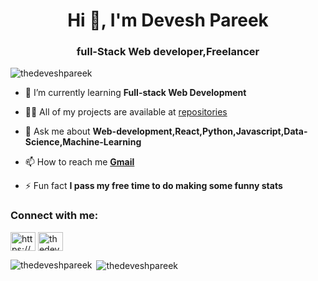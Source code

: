 <h1 align="center">Hi 👋, I'm Devesh Pareek</h1>
<h3 align="center">full-Stack Web developer,Freelancer</h3>

<p align="left"> <img src="https://komarev.com/ghpvc/?username=thedeveshpareek&label=Profile%20views&color=0e75b6&style=flat" alt="thedeveshpareek" /> </p>

- 🌱 I’m currently learning **Full-stack Web Development**

- 👨‍💻 All of my projects are available at [repositories](https://github.com/thedeveshpareek?tab=repositories)

- 💬 Ask me about **Web-development,React,Python,Javascript,Data-Science,Machine-Learning**

- 📫 How to reach me **[Gmail](thedeveshpareek@gmail.com)**

- ⚡ Fun fact **I pass my free time to do making some funny stats**

<h3 align="left">Connect with me:</h3>
<p align="left">
<a href="https://linkedin.com/in/https://www.linkdein.com/in/thedeveshpareek" target="blank"><img align="center" src="https://raw.githubusercontent.com/rahuldkjain/github-profile-readme-generator/master/src/images/icons/Social/linked-in-alt.svg" alt="https://www.linkdein.com/in/thedeveshpareek" height="30" width="40" /></a>
<a href="https://instagram.com/thedeveshpareek" target="blank"><img align="center" src="https://raw.githubusercontent.com/rahuldkjain/github-profile-readme-generator/master/src/images/icons/Social/instagram.svg" alt="thedeveshpareek" height="30" width="40" /></a>
</p>

<p><img align="left" src="https://github-readme-stats.vercel.app/api/top-langs?username=thedeveshpareek&show_icons=true&locale=en&layout=compact" alt="thedeveshpareek" /></p>

<p>&nbsp;<img align="center" src="https://github-readme-stats.vercel.app/api?username=thedeveshpareek&show_icons=true&locale=en" alt="thedeveshpareek" /></p>

